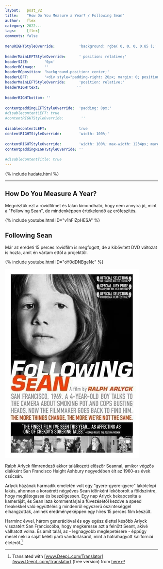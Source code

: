 ```yaml
---
layout:   post_v2
title:    "How Do You Measure a Year? / Following Sean"
author:   flex
category: 2022...
tags:     [flex]
comments: false

menuRIGHTStyleOverride:           'background: rgba( 0, 0, 0, 0.85 );'

headerMainLEFTStyleOverride:      ' position: relative;'	
headerSIZE:       '0px'
headerBGimage:    ''
headerBGposition: 'background-position: center;'
headerLEFT:       '<div style="padding-right: 20px; margin: 0; position: absolute; top: 50%; -ms-transform: translateY(-50%); transform: translateY(-50%);"></div>'
headerMainLEFTStyleOverride:      'position: relative;'
headerRIGHTtext:  				 ''

headerRIGHTbottom: ''

contentpaddingLEFTStyleOverride:  'padding: 0px;'
#disablecontentLEFT: true
#contentRIGHTStyleOverride:        ''

disablecontentLEFT:               true
contentRIGHTStyleOverride:        'width: 100%;'

contentRIGHTStyleOverride:        'width: 100%; max-width: 1234px; margin: auto;'
contentpaddingRIGHTStyleOverride: ''

#disableContentTitle: true
---
```


<link rel="stylesheet" type="text/css" href="css/override_v2_courier.css">

{% include hudate.html %}

<hr>

## How Do You Measure A Year?

Megnéztük ezt a rövidfilmet és talán kimondható, hogy nem annyira jó, mint a "Following Sean", de mindenképpen értékelendő az erőfeszítés.

{% include youtube.html ID="v1hFlZpHESA" %}

## Following Sean

Már az eredeti 15 perces rövidfilm is megfogott, de a kibővített DVD változat is hozta, amit én vártam ettől a projekttől.

{% include youtube.html ID="oY0dDNBgeNc" %}

<div class="rightbox rightboxalignment">
<img class="shadow" src="images/following_sean.jpg">
</div>

Ralph Arlyck filmrendező akkor találkozott először Seannal, amikor végzős diákként San Francisco Haight Ashbury negyedében élt az 1960-as évek csúcsán. 

Arlyck házának harmadik emeletén volt egy "gyere-gyere-gyere" lakótelepi lakás, ahonnan a koraérett négyéves Sean időnként lekóborolt a földszintre, hogy meglátogassa és beszélgessen. Egy nap Arlyck bekapcsolta a kameráját, és Sean laza kommentárjai a füvezésétől kezdve a speed freakekkel való együttélésig mindenről egyszerű őszinteséggel elhangzottak, aminek eredményeképpen egy híres 15 perces film készült. 

Harminc évvel, három generációval és egy egész élettel később Arlyck visszatért San Franciscóba, hogy megkeresse azt a felnőtt Seant, akivé válhatott volna. És amit talál, az - legnagyobb meglepetésére - éppúgy mesél neki a saját keleti parti vándorlásáról, mint a hátrahagyott kaliforniai életéről.[^1]

[^1]: Translated with [www.DeepL.com/Translator](www.DeepL.com/Translator) (free version) from [here](https://www.pbs.org/pov/films/followingsean/)